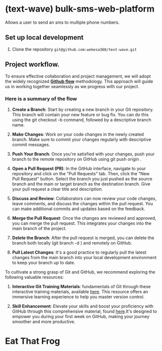 # (text-wave) bulk-sms-web-platform
Allows a user to send an sms to multiple phone numbers.

## Set up local development

1. Clone the repository `git@github.com:wekesa360/text-wave.git`


## Project workflow. 


To ensure effective collaboration and project management, we will adopt the widely recognized [**Github flow**](https://docs.github.com/en/get-started/quickstart/github-flow) methodology. This approach will guide us in working together seamlessly as we progress with our project.

### Here is a summary of the flow
1. **Create a Branch**: Start by creating a new branch in your Git repository. This branch will contain your new feature or bug fix. You can do this using the git checkout -b command, followed by a descriptive branch name.

2. **Make Changes**: Work on your code changes in the newly created branch. Make sure to commit your changes regularly with descriptive commit messages.

3. **Push Your Branch**: Once you're satisfied with your changes, push your branch to the remote repository on GitHub using git push origin <branch-name>.

4. **Open a Pull Request (PR)**: In the GitHub interface, navigate to your repository and click on the "Pull Requests" tab. Then, click the "New Pull Request" button. Select the branch you just pushed as the source branch and the main or target branch as the destination branch. Give your pull request a clear title and description.

5. **Discuss and Review**: Collaborators can now review your code changes, leave comments, and discuss the changes within the pull request. You can make additional commits and updates based on the feedback.

6. **Merge the Pull Request**: Once the changes are reviewed and approved, you can merge the pull request. This integrates your changes into the main branch of the project.

7. **Delete the Branch**: After the pull request is merged, you can delete the branch both locally (git branch -d <branch-name>) and remotely on GitHub.

8. **Pull Latest Changes**: It's a good practice to regularly pull the latest changes from the main branch into your local development environment to keep your branch up to date.


To cultivate a strong grasp of Git and GitHub, we recommend exploring the following valuable resources:

1. **Interactive Git Training Materials**: fundamentals of Git through these interactive training materials, available [here](https://githubtraining.github.io/training-manual/#/01_getting_ready_for_class). This resource offers an immersive learning experience to help you master version control.

2. **Skill Enhancement**: Elevate your skills and boost your proficiency with GitHub through this comprehensive material, found [here](https://skills.github.com/#first-week-on-github).It's designed to empower you during your first week on GitHub, making your journey smoother and more productive.


# Eat That Frog